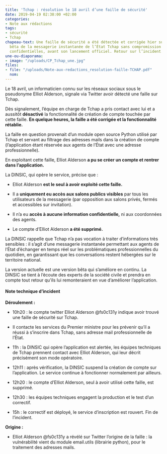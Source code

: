 ```yaml
---
title: 'Tchap : résolution le 18 avril d’une faille de sécurité'
date: 2019-04-19 02:38:00 +02:00
categories:
- Note aux rédactions
tags:
- sécurité
- Tchap
chapeau-text: Une faille de sécurité a été détectée et corrigée hier sur la version
  bêta de la messagerie instantanée de l’État Tchap sans compromission d’informations
  confidentielles, avant son lancement officiel. Retour sur l’incident.
une-ou-diaporama:
- image: "/uploads/CP_Tchap_une.jpg"
files:
- file: "/uploads/Note-aux-redactions_resolution-faille-TCHAP.pdf"
  nom: 
---
```


Le 18 avril, un informaticien connu sur les réseaux sociaux sous le pseudonyme Elliot Alderson, signale via Twitter avoir détecté une faille sur Tchap.

Dès signalement, l’équipe en charge de Tchap a pris contact avec lui et a aussitôt **désactivé** la fonctionnalité de création de compte touchée par cette faille. **En quelque heures, la faille a été corrigée et la fonctionnalité rétablie.**

La faille en question provenait d’un module open source Python utilisé par Tchap et servant au filtrage des adresses mails dans la création de compte (l’application étant réservée aux agents de l’État avec une adresse professionnelle).

En exploitant cette faille, Elliot Alderson **a pu se créer un compte et rentrer dans l’application.**

La DINSIC, qui opère le service, précise que :

* Elliot Alderson **est le seul à avoir exploité cette faille.**

* Il a **uniquement eu accès aux salons publics visibles** par tous les utilisateurs de la messagerie (par opposition aux salons privés, fermés et accessibles sur invitation).

* Il n’a eu **accès à aucune information confidentielle,** ni aux coordonnées des agents.

* Le compte d’Elliot Alderson **a été supprimé.**

La DINSIC rappelle que Tchap n’a pas vocation à traiter d’informations très sensibles : il s’agit d’une messagerie instantanée permettant aux agents de l’État d’échanger en temps réel sur les problématiques professionnelles du quotidien, en garantissant que les conversations restent hébergées sur le territoire national.

La version actuelle est une version bêta qui s’améliore en continu. La DINSIC se tient à l’écoute des experts de la société civile et prendra en compte tout retour qu’ils lui remonteraient en vue d’améliorer l’application.

#### Note technique d’incident

**Déroulement :**

* 10h20 : le compte twitter Elliot Alderson @fs0c131y indique avoir trouvé une faille de sécurité sur Tchap.

* Il contacte les services du Premier ministre pour les prévenir qu’il a réussi à s’inscrire dans Tchap, sans adresse mail professionnelle de l’État.

* 11h : la DINSIC qui opère l’application est alertée, les équipes techniques de Tchap prennent contact avec Elliot Alderson, qui leur décrit précisément son mode opératoire.

* 12h11 : après vérification, la DINSIC suspend la création de compte sur l’application. Le service continue à fonctionner normalement par ailleurs.

* 12h20 : le compte d’Elliot Alderson, seul à avoir utilisé cette faille, est supprimé.

* 12h30 : les équipes techniques engagent la production et le test d’un correctif.

* 15h : le correctif est déployé, le service d’inscription est rouvert. Fin de l’incident.

**Origine :**

* Elliot Alderson @fs0c131y a révélé sur Twitter l’origine de la faille : la vulnérabilité vient du module email.utils (librairie python), pour le traitement des adresses mails.